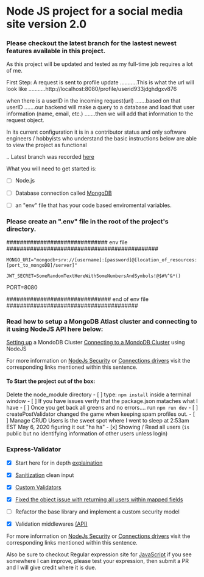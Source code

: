# Node JS project for a social media site version 2.0

### Please checkout the latest branch for the lastest newest features available in this project.
As this project will be updated and tested as my full-time job requires a lot of me.



First Step:
A request is sent to profile update
...........This is what the url will look like
...........http://localhost:8080/profile/userid933jdghdgxv876

when there is a userID in the incoming request(url)
.......based on that userID
.......our backend will make a query to a database and load that user information (name, email, etc.)
.......then we will add that information to the request object.









In its current configuration it is in a contributor status and only software engineers / hobbyists 
who understand the basic instructions below are able to view the project as functional


.. Latest branch was recorded [here](https://github.com/Hawaiideveloper/nodeJS_SocialMediaSite/branches)
 
 
What you  will need to get started is:
- [ ] Node.js  
- [ ] Database connection called [MongoDB](https://www.mongodb.com/cloud/atlas) 
- [ ] an "env" file that has your code based enviromental variables.  


### Please create an ".env" file in the root of the project's directory.



############################## env file #############################################

```
MONGO_URI="mongodb+srv://[username]:[password]@[location_of_resources:[port_to_mongoDB]/server]"

JWT_SECRET=SomeRandomTextHereWithSomeNumbersAndSymbols!@$#%^&*()
```
PORT=8080



############################### end of env file #######################################






### Read how to setup a MongoDB  Atlast cluster and connecting to it using NodeJS API here below:
[Setting up](https://docs.atlas.mongodb.com/tutorial/create-new-cluster/) a MondoDB Cluster
[Connecting to a MondoDB Cluster](https://docs.atlas.mongodb.com/driver-connection/) using NodeJS

For more information on [NodeJs Security](https://docs.mongodb.com/manual/core/security-scram/) or [Connections drivers](https://docs.mongodb.com/drivers/node) visit the corresponding links mentioned within this sentence.

#### To Start the project out of the box:
Delete the node_module directory
    - [ ] type: `npm install` inside a terminal window
    - [ ] If you have issues verify that the package.json mataches what I have
    - [ ] Once you get back all greens and no errors.... run `npm run dev`
    - [ ] createPostValidator changed the game when keeping spam profiles out.
    - [ ] Manage CRUD Users is the sweet spot where I went to sleep at 2:53am EST May 6, 2020 figuring it out "ha ha"
      - [x] Showing / Read all users  (`is` public but no identifying information of other users unless login)  

###  Express-Validator
 - [x] Start here for in depth [explaination](https://express-validator.github.io/docs/) 
 - [x] [Sanitization](https://express-validator.github.io/docs/sanitization.html) clean input 
 - [x] [Custom Validators](https://express-validator.github.io/docs/custom-validators-sanitizers.html)
 - [x] [Fixed the object issue with returning all users within mapped fields](https://github.com/Hawaiideveloper/nodeJS_SocialMediaSite/commit/bc72dfdca13b8af3bee701cba4caefa375df4aaa)
 - [ ] Refactor the base library and implement a custom security model
 - [x] Validation middlewares [(API)](https://express-validator.github.io/docs/check-api.html)  


For more information on [NodeJs Security](https://docs.mongodb.com/manual/core/security-scram/) or [Connections drivers](https://docs.mongodb.com/drivers/node) visit the corresponding links mentioned within this sentence.

Also be sure to checkout Regular expression site for [JavaScript](https://developer.mozilla.org/en-US/docs/Web/JavaScript/Guide/Regular_Expressions) if you see somewhere I can improve, please test your expression, then submit a PR and I will give credit where it is due.  


